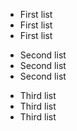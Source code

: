  * First list
 * First list
 * First list
 - Second list
 - Second list
 - Second list
 + Third list
 + Third list
 + Third list
